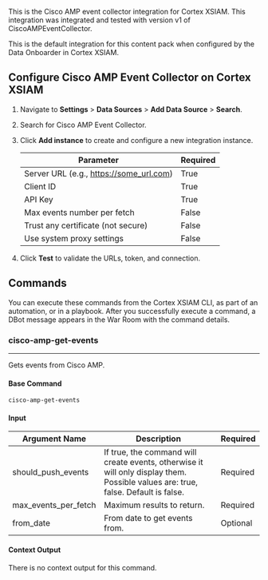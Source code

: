 This is the Cisco AMP event collector integration for Cortex XSIAM.
This integration was integrated and tested with version v1 of CiscoAMPEventCollector.

This is the default integration for this content pack when configured by the Data Onboarder in Cortex XSIAM.

## Configure Cisco AMP Event Collector on Cortex XSIAM

1. Navigate to **Settings** > **Data Sources** > **Add Data Source** > **Search**.
2. Search for Cisco AMP Event Collector.
3. Click **Add instance** to create and configure a new integration instance.

    | **Parameter**                           | **Required** |
    |-----------------------------------------| --- |
    | Server URL (e.g., https://some_url.com) | True |
    | Client ID                               | True |
    | API Key                                 | True |
    | Max events number per fetch             | False |
    | Trust any certificate (not secure)      | False |
    | Use system proxy settings               | False |

4. Click **Test** to validate the URLs, token, and connection.

## Commands

You can execute these commands from the Cortex XSIAM CLI, as part of an automation, or in a playbook.
After you successfully execute a command, a DBot message appears in the War Room with the command details.

### cisco-amp-get-events

***
Gets events from Cisco AMP.

#### Base Command

`cisco-amp-get-events`

#### Input

| **Argument Name** | **Description** | **Required** |
| --- | --- | --- |
| should_push_events | If true, the command will create events, otherwise it will only display them. Possible values are: true, false. Default is false. | Required | 
| max_events_per_fetch | Maximum results to return. | Required | 
| from_date | From date to get events from. | Optional | 

#### Context Output

There is no context output for this command.
